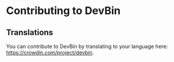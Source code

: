 # Contributing to DevBin

## Translations

You can contribute to DevBin by translating to your language here: https://crowdin.com/project/devbin.
